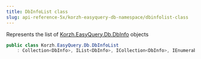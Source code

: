 ```yaml
---
title: DbInfoList class
slug: api-reference-5x/korzh-easyquery-db-namespace/dbinfolist-class
---
```


Represents the list of [Korzh.EasyQuery.Db.DbInfo](//easyquery/docs/api-reference-5x/korzh-easyquery-db-namespace/dbinfo-class) objects
```csharp
public class Korzh.EasyQuery.Db.DbInfoList
    : Collection<DbInfo>, IList<DbInfo>, ICollection<DbInfo>, IEnumerable<DbInfo>, IEnumerable, IList, ICollection, IReadOnlyList<DbInfo>, IReadOnlyCollection<DbInfo>

```